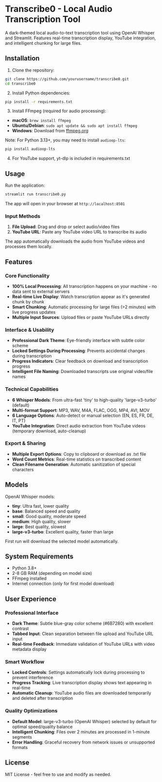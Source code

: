 # Transcribe0 - Local Audio Transcription Tool

A dark-themed local audio-to-text transcription tool using OpenAI Whisper and Streamlit. Features real-time transcription display, YouTube integration, and intelligent chunking for large files.

## Installation

1. Clone the repository:

```bash
git clone https://github.com/yourusername/transcribe0.git
cd transcribe0
```

2. Install Python dependencies:

```bash
pip install -r requirements.txt
```

3. Install FFmpeg (required for audio processing):

- **macOS**: `brew install ffmpeg`
- **Ubuntu/Debian**: `sudo apt update && sudo apt install ffmpeg`
- **Windows**: Download from [ffmpeg.org](https://ffmpeg.org/download.html)

Note: For Python 3.13+, you may need to install `audioop-lts`:
```bash
pip install audioop-lts
```

4. For YouTube support, yt-dlp is included in requirements.txt

## Usage

Run the application:
```bash
streamlit run transcribe0.py
```

The app will open in your browser at `http://localhost:8501`

### Input Methods

1. **File Upload**: Drag and drop or select audio/video files
2. **YouTube URL**: Paste any YouTube video URL to transcribe its audio

The app automatically downloads the audio from YouTube videos and processes them locally.

## Features

### Core Functionality

- **100% Local Processing**: All transcription happens on your machine - no data sent to external servers
- **Real-time Live Display**: Watch transcription appear as it's generated chunk by chunk
- **Smart Chunking**: Automatic processing for large files (>2 minutes) with live progress updates
- **Multiple Input Sources**: Upload files or paste YouTube URLs directly

### Interface & Usability

- **Professional Dark Theme**: Eye-friendly interface with subtle color scheme
- **Locked Settings During Processing**: Prevents accidental changes during transcription
- **Progress Indicators**: Clear feedback on download and transcription progress
- **Intelligent File Naming**: Downloaded transcripts use original video/file names

### Technical Capabilities

- **6 Whisper Models**: From ultra-fast 'tiny' to high-quality 'large-v3-turbo' (default)
- **Multi-format Support**: MP3, WAV, M4A, FLAC, OGG, MP4, AVI, MOV
- **6 Language Options**: Auto-detect or manual selection (EN, ES, FR, DE, IT, PT)
- **YouTube Integration**: Direct audio extraction from YouTube videos (temporary download, auto-cleanup)

### Export & Sharing

- **Multiple Export Options**: Copy to clipboard or download as .txt file
- **Word Count Metrics**: Real-time statistics on transcribed content
- **Clean Filename Generation**: Automatic sanitization of special characters

## Models
OpenAI Whisper models:

- **tiny**: Ultra fast, lower quality
- **base**: Balanced speed and quality
- **small**: Good quality, moderate speed
- **medium**: High quality, slower
- **large**: Best quality, slowest
- **large-v3-turbo**: Excellent quality, faster than large

First run will download the selected model automatically.

## System Requirements

- Python 3.8+
- 2-8 GB RAM (depending on model size)
- FFmpeg installed
- Internet connection (only for first model download)

## User Experience

### Professional Interface

- **Dark Theme**: Subtle blue-gray color scheme (#6B7280) with excellent contrast
- **Tabbed Input**: Clean separation between file upload and YouTube URL input
- **Real-time Feedback**: Immediate validation of YouTube URLs with video metadata display

### Smart Workflow

- **Locked Controls**: Settings automatically lock during processing to prevent interference
- **Progress Tracking**: Live transcription display shows text appearing in real-time
- **Automatic Cleanup**: YouTube audio files are downloaded temporarily and deleted after transcription

### Quality Optimizations

- **Default Model**: large-v3-turbo (OpenAI Whisper)
selected by default for optimal speed/quality balance
- **Intelligent Chunking**: Files over 2 minutes are processed in 1-minute segments
- **Error Handling**: Graceful recovery from network issues or unsupported formats

## License

MIT License - feel free to use and modify as needed.

